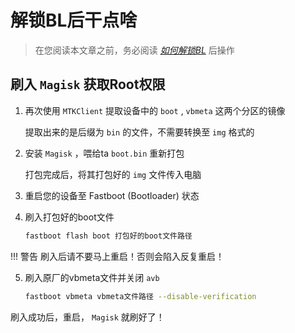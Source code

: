 # 解锁BL后干点啥

> 在您阅读本文章之前，务必阅读 [*如何解锁BL*](./unlock_bl.md) 后操作

## 刷入 `Magisk` 获取Root权限

1. 再次使用 `MTKClient` 提取设备中的 `boot` , `vbmeta` 这两个分区的镜像

    提取出来的是后缀为 `bin` 的文件，不需要转换至 `img` 格式的

2. 安装 `Magisk` ，喂给ta `boot.bin` 重新打包

    打包完成后，将其打包好的 `img` 文件传入电脑

3. 重启您的设备至 Fastboot (Bootloader) 状态

4. 刷入打包好的boot文件

    ```zsh
    fastboot flash boot 打包好的boot文件路径
    ```

!!! 警告
    刷入后请不要马上重启！否则会陷入反复重启！

5. 刷入原厂的vbmeta文件并关闭 `avb`

    ```zsh
    fastboot vbmeta vbmeta文件路径 --disable-verification
    ```

刷入成功后，重启， `Magisk` 就刷好了！
